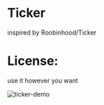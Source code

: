 # Ticker
inspired by Roobinhood/Ticker

# License:
use it however you want

![ticker-demo](https://user-images.githubusercontent.com/1385973/206963581-8e28412c-2e81-4819-a5bd-4036fe5976b6.gif)
